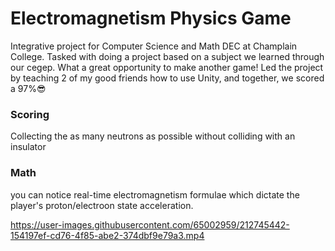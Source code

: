 # Electromagnetism Physics Game 

Integrative project for Computer Science and Math DEC at Champlain College. 
Tasked with doing a project based on a subject we learned through our cegep.
What a great opportunity to make another game! Led the project by teaching 2 of my good friends how to use Unity, and together, we scored a 97%:sunglasses:


### Scoring
Collecting the as many neutrons as possible without colliding with an insulator

### Math

  you can notice real-time electromagnetism formulae which dictate the player's proton/electroon state acceleration. 

https://user-images.githubusercontent.com/65002959/212745442-154197ef-cd76-4f85-abe2-374dbf9e79a3.mp4
